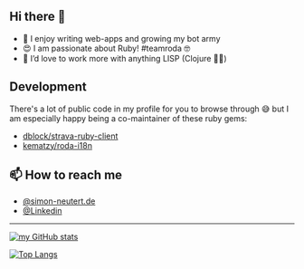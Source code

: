 ## Hi there 👋

- 🔭 I enjoy writing web-apps and growing my bot army
- 😍 I am passionate about Ruby! #teamroda 🤓
- 🌱 I’d love to work more with anything LISP (Clojure 🤙🥰)

## Development

There's a lot of public code in my profile for you to browse through 😅 but I am especially happy being a co-maintainer of these ruby gems:  

- [dblock/strava-ruby-client](https://github.com/dblock/strava-ruby-client)
- [kematzy/roda-i18n](https://github.com/kematzy/roda-i18n)

## 📫 How to reach me

- [@simon-neutert.de](https://www.simon-neutert.de)
- [@Linkedin](https://www.linkedin.com/in/simon-neutert/)

---

[![my GitHub stats](https://github-readme-stats.vercel.app/api?username=simonneutert&show_icons=true&include_all_commits=true)](https://github.com/anuraghazra/github-readme-stats)

[![Top Langs](https://github-readme-stats.vercel.app/api/top-langs/?username=simonneutert&hide=jupyter%20notebook,html,css,sass,php&layout=compact)](https://github.com/anuraghazra/github-readme-stats)
